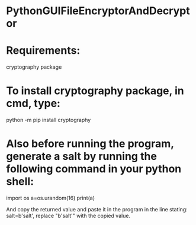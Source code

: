 # PythonGUIFileEncryptorAndDecryptor


# Requirements:
cryptography package


# To install cryptography package, in cmd, type:
python -m pip install cryptography

# Also before running the program, generate a salt by running the following command in your python shell:
import os
a=os.urandom(16)
print(a)

And copy the returned value and paste it in the program in the line stating: salt=b'salt', replace "b'salt'" with the copied value.
